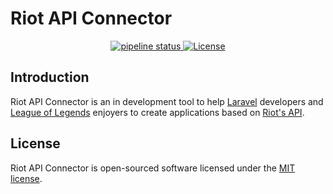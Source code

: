# Riot API Connector

<p align="center">
    <a href="https://gitlab.com/anthonyrave/riot-api-connector/-/commits/0.2.x">
        <img alt="pipeline status" src="https://gitlab.com/anthonyrave/riot-api-connector/badges/0.2.x/pipeline.svg" />
    </a>
    <a href="https://packagist.org/packages/anthonyrave/riot-api-connector">
        <img src="https://img.shields.io/gitlab/license/anthonyrave/riot-api-connector" alt="License">
    </a>
</p>

## Introduction

Riot API Connector is an in development tool to help [Laravel](https://laravel.com/) developers and [League of Legends](https://www.leagueoflegends.com/en-us/) 
enjoyers to create applications based on [Riot's API](https://developer.riotgames.com/apis).

## License

Riot API Connector is open-sourced software licensed under the [MIT license](LICENSE).
